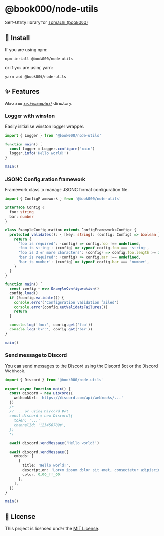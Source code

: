 # @book000/node-utils

Self-Utility library for [Tomachi (book000)](https://github.com/book000)

## 🚀 Install

If you are using npm:

```shell
npm install @book000/node-utils
```

or if you are using yarn:

```shell
yarn add @book000/node-utils
```

## ✨ Features

Also see [src/examples/](src/examples/) directory.

### Logger with winston

Easily initialise winston logger wrapper.

```typescript
import { Logger } from '@book000/node-utils'

function main() {
  const logger = Logger.configure('main')
  logger.info('Hello world!')
}

main()
```

### JSONC Configuration framework

Framework class to manage JSONC format configuration file.

```typescript
import { ConfigFramework } from '@book000/node-utils'

interface Config {
  foo: string
  bar: number
}

class ExampleConfiguration extends ConfigFramework<Config> {
  protected validates(): { [key: string]: (config: Config) => boolean } {
    return {
      'foo is required': (config) => config.foo !== undefined,
      'foo is string': (config) => typeof config.foo === 'string',
      'foo is 3 or more characters': (config) => config.foo.length >= 3,
      'bar is required': (config) => config.bar !== undefined,
      'bar is number': (config) => typeof config.bar === 'number',
    }
  }
}

function main() {
  const config = new ExampleConfiguration()
  config.load()
  if (!config.validate()) {
    console.error('Configuration validation failed')
    console.error(config.getValidateFailures())
    return
  }

  console.log('foo:', config.get('foo'))
  console.log('bar:', config.get('bar'))
}

main()
```

### Send message to Discord

You can send messages to the Discord using the Discord Bot or the Discord Webhook.

```typescript
import { Discord } from '@book000/node-utils'

export async function main() {
  const discord = new Discord({
    webhookUrl: 'https://discord.com/api/webhooks/...'
  })
  /*
  // ... or using Discord Bot
  const discord = new Discord({
    token: '...',
    channelId: '1234567890',
  })
  */

  await discord.sendMessage('Hello world!')

  await discord.sendMessage({
    embeds: [
      {
        title: 'Hello world!',
        description: 'Lorem ipsum dolor sit amet, consectetur adipiscing elit, sed do eiusmod tempor incididunt ut labore et dolore magna aliqua. Ut enim ad minim veniam, quis nostrud exercitation ullamco laboris nisi ut aliquip ex ea commodo consequat. Duis aute irure dolor in reprehenderit in voluptate velit esse cillum dolore eu fugiat nulla pariatur. Excepteur sint occaecat cupidatat non proident, sunt in culpa qui officia deserunt mollit anim id est laborum.',
        color: 0x00_ff_00,
      },
    ],
  })
}

main()
```

## 📑 License

This project is licensed under the [MIT License](LICENSE).
